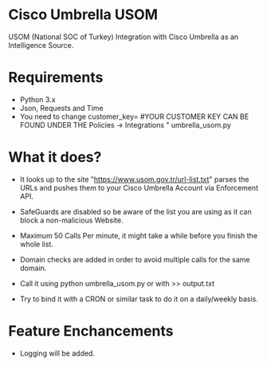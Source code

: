 # Cisco Umbrella USOM
USOM (National SOC of Turkey) Integration with Cisco Umbrella as an Intelligence Source.

# Requirements
- Python 3.x
- Json, Requests and Time
- You need to change customer_key= #YOUR CUSTOMER KEY CAN BE FOUND UNDER THE Policies -> Integrations " umbrella_usom.py

# What it does?
- It looks up to the site "https://www.usom.gov.tr/url-list.txt" parses the URLs and pushes them to your Cisco Umbrella Account via Enforcement API.

- SafeGuards are disabled so be aware of the list you are using as it can block a non-malicious Website.

- Maximum 50 Calls Per minute, it might take a while before you finish the whole list. 

 - Domain checks are added in order to avoid multiple calls for the same domain.

- Call it using python umbrella_usom.py or with >> output.txt

- Try to bind it with a CRON or similar task to do it on a daily/weekly basis.
 
 # Feature Enchancements
 
 - Logging will be added.
 

